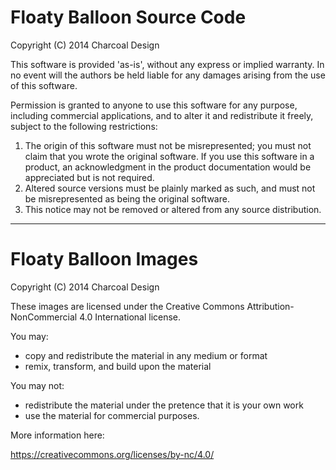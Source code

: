 Floaty Balloon Source Code
==========================

Copyright (C) 2014 Charcoal Design

This software is provided 'as-is', without any express or implied
warranty.  In no event will the authors be held liable for any damages
arising from the use of this software.

Permission is granted to anyone to use this software for any purpose,
including commercial applications, and to alter it and redistribute it
freely, subject to the following restrictions:

1. The origin of this software must not be misrepresented; you must not
   claim that you wrote the original software. If you use this software
   in a product, an acknowledgment in the product documentation would be
   appreciated but is not required.
2. Altered source versions must be plainly marked as such, and must not be
   misrepresented as being the original software.
3. This notice may not be removed or altered from any source distribution.


*************************************************************


Floaty Balloon Images
==========================

Copyright (C) 2014 Charcoal Design

These images are licensed under the Creative Commons Attribution-NonCommercial 4.0 International license.

You may:

- copy and redistribute the material in any medium or format
- remix, transform, and build upon the material

You may not:

- redistribute the material under the pretence that it is your own work
- use the material for commercial purposes.

More information here:

https://creativecommons.org/licenses/by-nc/4.0/